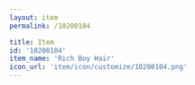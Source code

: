 ```yaml
---
layout: item
permalink: /10200104

title: Item
id: '10200104'
item_name: 'Rich Boy Hair'
icon_url: 'item/icon/customize/10200104.png'
---
```

